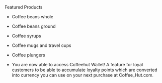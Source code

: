 Featured Products

- Coffee beans whole
- Coffee beans ground
- Coffee syrups 
- Coffee mugs and travel cups
- Coffee plungers

- You are now able to access Coffeehut Wallet! A feature for loyal customers to be able to accumulate loyalty points which are converted into currency you can use on your next purchase at Coffee_Hut.com.
